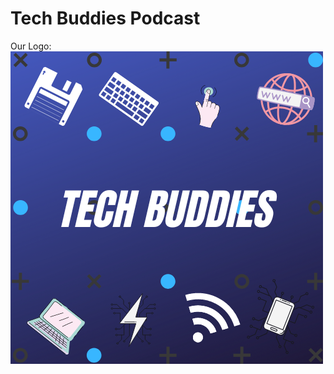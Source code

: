 # Tech Buddies Podcast
Our Logo:
![alt text](https://github.com/TechBuddiesPod/TechBuddiesPod.github.io/blob/main/Tech%20buddies.png "tech buddies podlogo" )
